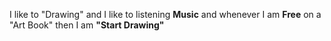I like to "Drawing" and I like to listening __Music__ and whenever I am __Free__ on a "Art Book" then I am __"Start Drawing"__
